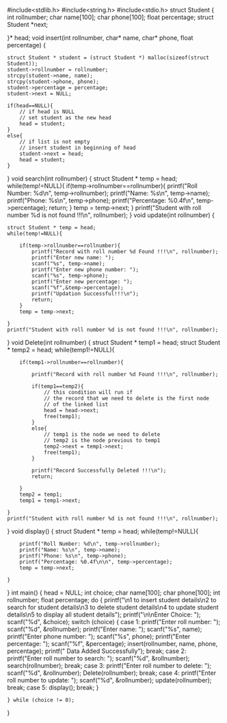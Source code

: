 
#include<stdlib.h>
#include<string.h>
#include<stdio.h>
struct Student
{
    int rollnumber;
    char name[100];
    char phone[100];
    float percentage;
    struct Student *next;
    
}* head;
void insert(int rollnumber, char* name, char* phone, float percentage)
{
    
    struct Student * student = (struct Student *) malloc(sizeof(struct Student));
    student->rollnumber = rollnumber;
    strcpy(student->name, name);
    strcpy(student->phone, phone);
    student->percentage = percentage;
    student->next = NULL;
    
    if(head==NULL){
        // if head is NULL
        // set student as the new head
        head = student;
    }
    else{
        // if list is not empty
        // insert student in beginning of head
        student->next = head;
        head = student;
    }
    
}
void search(int rollnumber)
{
    struct Student * temp = head;
    while(temp!=NULL){
        if(temp->rollnumber==rollnumber){
            printf("Roll Number: %d\n", temp->rollnumber);
            printf("Name: %s\n", temp->name);
            printf("Phone: %s\n", temp->phone);
            printf("Percentage: %0.4f\n", temp->percentage);
            return;
        }
        temp = temp->next;
    }
    printf("Student with roll number %d is not found !!!\n", rollnumber);
}
void update(int rollnumber)
{
    
    struct Student * temp = head;
    while(temp!=NULL){
        
        if(temp->rollnumber==rollnumber){
            printf("Record with roll number %d Found !!!\n", rollnumber);
            printf("Enter new name: ");
            scanf("%s", temp->name);
            printf("Enter new phone number: ");
            scanf("%s", temp->phone);
            printf("Enter new percentage: ");
            scanf("%f",&temp->percentage);
            printf("Updation Successful!!!\n");
            return;
        }
        temp = temp->next;
        
    }
    printf("Student with roll number %d is not found !!!\n", rollnumber);
    
}
void Delete(int rollnumber)
{
    struct Student * temp1 = head;
    struct Student * temp2 = head; 
    while(temp1!=NULL){
        
        if(temp1->rollnumber==rollnumber){
            
            printf("Record with roll number %d Found !!!\n", rollnumber);
            
            if(temp1==temp2){
                // this condition will run if
                // the record that we need to delete is the first node
                // of the linked list
                head = head->next;
                free(temp1);
            }
            else{
                // temp1 is the node we need to delete
                // temp2 is the node previous to temp1
                temp2->next = temp1->next;
                free(temp1); 
            }
            
            printf("Record Successfully Deleted !!!\n");
            return;
            
        }
        temp2 = temp1;
        temp1 = temp1->next;
        
    }
    printf("Student with roll number %d is not found !!!\n", rollnumber);
    
}
void display()
{
    struct Student * temp = head;
    while(temp!=NULL){
        
        printf("Roll Number: %d\n", temp->rollnumber);
        printf("Name: %s\n", temp->name);
        printf("Phone: %s\n", temp->phone);
        printf("Percentage: %0.4f\n\n", temp->percentage);
        temp = temp->next;
        
    }
}
int main()
{
    head = NULL;
    int choice;
    char name[100];
    char phone[100];
    int rollnumber;
    float percentage;
     do
    {
        printf("\n1 to insert student details\n2 to search for student details\n3 to delete student details\n4 to update student details\n5 to display all student details");
        printf("\n\nEnter Choice: ");
        scanf("%d", &choice);
        switch (choice)
        {
            case 1:
                printf("Enter roll number: ");
                scanf("%d", &rollnumber);
                printf("Enter name: ");
                scanf("%s", name);
                printf("Enter phone number: ");
                scanf("%s", phone);
                printf("Enter percentage: ");
                scanf("%f", &percentage);
                insert(rollnumber, name, phone, percentage);
                printf(" Data Added Successfully");
                break;
            case 2:
                printf("Enter roll number to search: ");
                scanf("%d", &rollnumber);
                search(rollnumber);
                break;
            case 3:
                printf("Enter roll number to delete: ");
                scanf("%d", &rollnumber);
                Delete(rollnumber);
                break;
            case 4:
                printf("Enter roll number to update: ");
                scanf("%d", &rollnumber);
                update(rollnumber);
                break;
            case 5:
                display();
                break;
        }
        
    } while (choice != 0);
}
